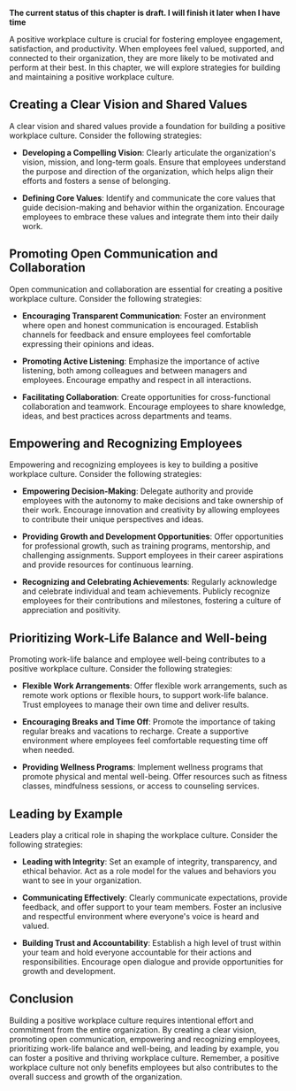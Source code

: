 **The current status of this chapter is draft. I will finish it later when I have time**

A positive workplace culture is crucial for fostering employee engagement, satisfaction, and productivity. When employees feel valued, supported, and connected to their organization, they are more likely to be motivated and perform at their best. In this chapter, we will explore strategies for building and maintaining a positive workplace culture.

Creating a Clear Vision and Shared Values
-----------------------------------------

A clear vision and shared values provide a foundation for building a positive workplace culture. Consider the following strategies:

* **Developing a Compelling Vision**: Clearly articulate the organization's vision, mission, and long-term goals. Ensure that employees understand the purpose and direction of the organization, which helps align their efforts and fosters a sense of belonging.

* **Defining Core Values**: Identify and communicate the core values that guide decision-making and behavior within the organization. Encourage employees to embrace these values and integrate them into their daily work.

Promoting Open Communication and Collaboration
----------------------------------------------

Open communication and collaboration are essential for creating a positive workplace culture. Consider the following strategies:

* **Encouraging Transparent Communication**: Foster an environment where open and honest communication is encouraged. Establish channels for feedback and ensure employees feel comfortable expressing their opinions and ideas.

* **Promoting Active Listening**: Emphasize the importance of active listening, both among colleagues and between managers and employees. Encourage empathy and respect in all interactions.

* **Facilitating Collaboration**: Create opportunities for cross-functional collaboration and teamwork. Encourage employees to share knowledge, ideas, and best practices across departments and teams.

Empowering and Recognizing Employees
------------------------------------

Empowering and recognizing employees is key to building a positive workplace culture. Consider the following strategies:

* **Empowering Decision-Making**: Delegate authority and provide employees with the autonomy to make decisions and take ownership of their work. Encourage innovation and creativity by allowing employees to contribute their unique perspectives and ideas.

* **Providing Growth and Development Opportunities**: Offer opportunities for professional growth, such as training programs, mentorship, and challenging assignments. Support employees in their career aspirations and provide resources for continuous learning.

* **Recognizing and Celebrating Achievements**: Regularly acknowledge and celebrate individual and team achievements. Publicly recognize employees for their contributions and milestones, fostering a culture of appreciation and positivity.

Prioritizing Work-Life Balance and Well-being
---------------------------------------------

Promoting work-life balance and employee well-being contributes to a positive workplace culture. Consider the following strategies:

* **Flexible Work Arrangements**: Offer flexible work arrangements, such as remote work options or flexible hours, to support work-life balance. Trust employees to manage their own time and deliver results.

* **Encouraging Breaks and Time Off**: Promote the importance of taking regular breaks and vacations to recharge. Create a supportive environment where employees feel comfortable requesting time off when needed.

* **Providing Wellness Programs**: Implement wellness programs that promote physical and mental well-being. Offer resources such as fitness classes, mindfulness sessions, or access to counseling services.

Leading by Example
------------------

Leaders play a critical role in shaping the workplace culture. Consider the following strategies:

* **Leading with Integrity**: Set an example of integrity, transparency, and ethical behavior. Act as a role model for the values and behaviors you want to see in your organization.

* **Communicating Effectively**: Clearly communicate expectations, provide feedback, and offer support to your team members. Foster an inclusive and respectful environment where everyone's voice is heard and valued.

* **Building Trust and Accountability**: Establish a high level of trust within your team and hold everyone accountable for their actions and responsibilities. Encourage open dialogue and provide opportunities for growth and development.

Conclusion
----------

Building a positive workplace culture requires intentional effort and commitment from the entire organization. By creating a clear vision, promoting open communication, empowering and recognizing employees, prioritizing work-life balance and well-being, and leading by example, you can foster a positive and thriving workplace culture. Remember, a positive workplace culture not only benefits employees but also contributes to the overall success and growth of the organization.
